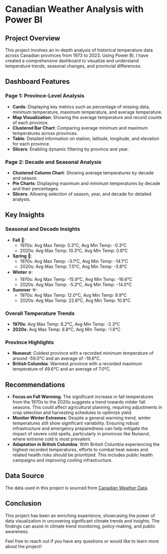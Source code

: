 # Canadian Weather Analysis with Power BI

## Project Overview

This project involves an in-depth analysis of historical temperature data across Canadian provinces from 1973 to 2023. Using Power BI, I have created a comprehensive dashboard to visualize and understand temperature trends, seasonal changes, and provincial differences.

## Dashboard Features

### Page 1: Province-Level Analysis
- **Cards**: Displaying key metrics such as percentage of missing data, minimum temperature, maximum temperature, and average temperature.
- **Map Visualization**: Showing the average temperature and record counts of each province.
- **Clustered Bar Chart**: Comparing average minimum and maximum temperatures across provinces.
- **Table**: Detailed information on station, latitude, longitude, and elevation for each province.
- **Slicers**: Enabling dynamic filtering by province and year.

### Page 2: Decade and Seasonal Analysis
- **Clustered Column Chart**: Showing average temperatures by decade and season.
- **Pie Charts**: Displaying maximum and minimum temperatures by decade and their percentages.
- **Slicers**: Allowing selection of season, year, and decade for detailed analysis.

## Key Insights

### Seasonal and Decade Insights
- **Fall** 🍁:
  - 1970s: Avg Max Temp: 0.3°C, Avg Min Temp: -0.3°C
  - 2020s: Avg Max Temp: 10.3°C, Avg Min Temp: 0.8°C
- **Spring** 🌸:
  - 1970s: Avg Max Temp: -3.1°C, Avg Min Temp: -14.1°C
  - 2020s: Avg Max Temp: 7.5°C, Avg Min Temp: -3.8°C
- **Winter** ❄️:
  - 1970s: Avg Max Temp: -15.9°C, Avg Min Temp: -16.6°C
  - 2020s: Avg Max Temp: -5.3°C, Avg Min Temp: -14.0°C
- **Summer** ☀️:
  - 1970s: Avg Max Temp: 12.0°C, Avg Min Temp: 9.9°C
  - 2020s: Avg Max Temp: 22.6°C, Avg Min Temp: 10.8°C

### Overall Temperature Trends
- **1970s**: Avg Max Temp: 8.2°C, Avg Min Temp: -2.3°C
- **2020s**: Avg Max Temp: 8.8°C, Avg Min Temp: -1.6°C

### Province Highlights
- **Nunavut**: Coldest province with a recorded minimum temperature of around -59.0°C and an average of -19.8°C.
- **British Columbia**: Warmest province with a recorded maximum temperature of 49.6°C and an average of 7.0°C.

## Recommendations
- **Focus on Fall Warming**: The significant increase in fall temperatures from the 1970s to the 2020s suggests a trend towards milder fall seasons. This could affect agricultural planning, requiring adjustments in crop selection and harvesting schedules to optimize yield.
- **Monitor Winter Extremes**: Despite a general warming trend, winter temperatures still show significant variability. Ensuring robust infrastructure and emergency preparedness can help mitigate the impact of severe cold spells, particularly in provinces like Nunavut, where extreme cold is most prevalent.
- **Adaptation in British Columbia**: With British Columbia experiencing the highest recorded temperatures, efforts to combat heat waves and related health risks should be prioritized. This includes public health campaigns and improving cooling infrastructure.

## Data Source
The data used in this project is sourced from [Canadian Weather Data](https://www.kaggle.com/datasets/tomasmayer73/historical-temperature-in-canada).

## Conclusion
This project has been an enriching experience, showcasing the power of data visualization in uncovering significant climate trends and insights. The findings can assist in climate trend monitoring, policy-making, and public awareness.

Feel free to reach out if you have any questions or would like to learn more about the project!

